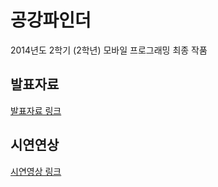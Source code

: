 # 공강파인더
2014년도 2학기 (2학년) 모바일 프로그래밍 최종 작품

## 발표자료
[발표자료 링크](https://drive.google.com/open?id=1HHHjeyZGChfRjboNqgwt1V6gppJgvHqU)

## 시연연상
[시연영상 링크](https://drive.google.com/open?id=1_q0h6a9CdtWyRbshvUYXFkSYAvTwH_Hy)